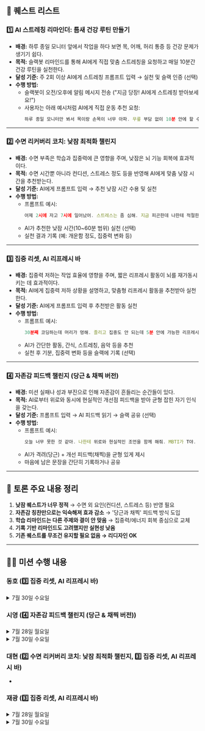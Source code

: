 ## 📄 퀘스트 리스트

### 1️⃣ AI 스트레칭 리마인더: 틈새 건강 루틴 만들기

- **배경:** 하루 종일 모니터 앞에서 작업을 하다 보면 목, 어깨, 허리 통증 등 건강 문제가 생기기 쉽다.
- **목적:** 슬랙봇 리마인드를 통해 AI에게 직접 맞춤 스트레칭을 요청하고 매일 10분간 건강 루틴을 실천한다.
- **달성 기준:** 주 2회 이상 AI에게 스트레칭 프롬프트 입력 → 실천 및 슬랙 인증 (선택)
- **수행 방법:**
  - 슬랙봇이 오전/오후에 알림 메시지 전송 ("지금 당장! AI에게 스트레칭 받아보세요!")
  - 사용자는 아래 예시처럼 AI에게 직접 운동 추천 요청:
    ```jsx
    하루 종일 모니터만 봐서 목이랑 손목이 너무 아파. 무릎 부담 없이 10분 안에 할 수 있는 스트레칭 알려줘. 영상도 함께 보내줘!
    ```

---

### 2️⃣ 수면 리커버리 코치: 낮잠 최적화 챌린지

- **배경:** 수면 부족은 학습과 집중력에 큰 영향을 주며, 낮잠은 뇌 기능 회복에 효과적이다.
- **목적:** 수면 시간뿐 아니라 컨디션, 스트레스 정도 등을 반영해 AI에게 맞춤 낮잠 시간을 추천받는다.
- **달성 기준:** AI에게 프롬프트 입력 → 추천 낮잠 시간 수용 및 실천
- **수행 방법:**
  - 프롬프트 예시:
    ```jsx
    어제 2시에 자고 7시에 일어났어. 스트레스는 좀 심해. 지금 피곤한데 나한테 적절한 낮잠 시간 알려줘 (10~60분 이내로 부탁해)
    ```
  - AI가 추천한 낮잠 시간(10~60분 범위) 실천 (선택)
  - 실천 결과 기록 (예: 개운함 정도, 집중력 변화 등)

---

### 3️⃣ 집중 리셋, AI 리프레시 바

- **배경:** 집중력 저하는 작업 효율에 영향을 주며, 짧은 리프레시 활동이 뇌를 재가동시키는 데 효과적이다.
- **목적:** AI에게 집중력 저하 상황을 설명하고, 맞춤형 리프레시 활동을 추천받아 실천한다.
- **달성 기준:** AI에게 프롬프트 입력 후 추천받은 활동 실천
- **수행 방법:**
  - 프롬프트 예시:
    ```jsx
    30분째 코딩하는데 머리가 멍해. 졸리고 집중도 안 되는데 5분 안에 가능한 리프레시 활동 추천해줘.
    ```
  - AI가 간단한 활동, 간식, 스트레칭, 음악 등을 추천
  - 실천 후 기분, 집중력 변화 등을 슬랙에 기록 (선택)

---

### 4️⃣ 자존감 피드백 챌린지 (당근 & 채찍 버전)

- **배경:** 미션 실패나 성과 부진으로 인해 자존감이 흔들리는 순간들이 있다.
- **목적:** AI로부터 위로와 동시에 현실적인 개선점 피드백을 받아 균형 잡힌 자기 인식을 갖는다.
- **달성 기준:** 프롬프트 입력 → AI 피드백 읽기 → 슬랙 공유 (선택)
- **수행 방법:**
  - 프롬프트 예시:
    ```jsx
    오늘 너무 못한 것 같아. 나한테 위로와 현실적인 조언을 함께 해줘. MBTI가 T야.
    ```
  - AI가 격려(당근) + 개선 피드백(채찍)을 균형 있게 제시
  - 마음에 남은 문장을 간단히 기록하거나 공유

---

## 💬 토론 주요 내용 정리

1. **낮잠 퀘스트가 너무 정적** → 수면 외 요인(컨디션, 스트레스 등) 반영 필요
2. **자존감 칭찬만으로는 익숙해져 효과 감소** → '당근과 채찍' 피드백 방식 도입
3. **학습 리마인드는 다른 주제와 결이 안 맞음** → 집중력/에너지 회복 중심으로 교체
4. **기록 기반 리마인드도 고려했지만 실현성 낮음**
5. **기존 퀘스트를 무조건 유지할 필요 없음 → 리디자인 OK**

---

## 💪🏻 미션 수행 내용

### 동호 (3️⃣ 집중 리셋, AI 리프레시 바)

<details>
<summary>7월 30일 수요일</summary>

# 🎧 감각 전환 활동
- 음악 듣기 (무가사 Lo-fi나 클래식)
→ 집중을 해치지 않으면서 머리를 맑게 해줌.

- 짧은 산책 (5~10분)
→ 뇌에 산소 공급을 늘려주고, 스트레스 호르몬 줄임.

- 스트레칭 / 가벼운 운동
→ 몸을 움직이면 정체된 에너지 흐름이 바뀜.

# 🧠 인지 전환 활동
- 다른 문제 아주 잠깐 풀어보기
→ 주제를 완전히 바꾸는 게 아니라 간단하거나 쉬운 문제로 뇌를 워밍업 시키는 용도.

- 종이에 손으로 써보기
→ 생각 정리가 안 될 땐 손으로 흐름을 써보면 의외로 실마리가 보일 때가 많음.

- “내가 누군가에게 설명한다면?” 시뮬레이션 해보기
→ 이건 네가 이미 자주 잘 쓰는 방법일 수도. 스스로 말로 설명하면 맥락이 잡혀.

# 📵 완전 분리 활동 (15~30분)
- 샤워

- 간단한 집안일 (설거지, 정리 등)

- 낮잠 (10~20분)

- 특히 샤워나 걷기는 많은 사람들이 "갑자기 아이디어가 떠오른다"고 느끼는 순간이기도 해.

# 🚫 피해야 할 활동
- 유튜브, 인스타처럼 계속 스크롤하는 콘텐츠

- 친구랑 수다 떨기 (지칠 수도 있음)

- 문제를 붙잡고 멍 때리기 (생산적이지 않음)

# 실제 내가 수행한 행동

- 간단한 집안일
- 카페 가기 (환경 변화)
- 좋아하는 노래 들으면서 코딩하기

</details>

### 시영 (4️⃣ 자존감 피드백 챌린지 (당근 & 채찍 버전))
<details>
<summary>7월 28일 월요일</summary>
너무 솔직하게 말씀해 주셔서 좋아요 👍
부트캠프 과정에서 지금 느끼는 불안은 대부분의 참가자들이 겪는 정상적인 과정이에요.
"내가 덜 열심히 하는 것 같다", "집중을 못하는 것 같다"는 느낌은 사실 자신을 비교하면서 생기는 압박감일 가능성이 큽니다.
여기서 중요한 건 남과 비교하는 게 아니라, 어제보다 오늘 조금 더 나아지는 습관을 만드는 것이에요.

📌 현실적인 개선점 피드백
1. 시간보다 ‘집중 질’을 관리하세요
하루 공부 시간이 길어도 멍하게 보내면 성과는 적어요.

25분 집중 + 5분 휴식(포모도로 기법)을 써 보세요.

“나는 오늘 몇 시간 했나?” 대신 “나는 오늘 몇 번 집중 세션을 했나?”를 기록하세요.

2. 비교 대신 기록하기
매일 저녁 5분 투자해서 “오늘 배운 것 3줄 요약”을 작성하세요.

작은 성취를 눈으로 확인하면, 남과 비교보다 자기 성장이 더 잘 보입니다.

3. 작은 목표로 쪼개기
“오늘은 React 전부 공부해야지”는 막연해요.

“오늘은 useState와 useEffect 개념 정리하기”처럼 작게 쪼갠 목표를 세우면 성취감이 쌓입니다.

4. 집중 못하는 시간도 활용하기
집중이 잘 안 될 때, 그냥 쉬는 게 아니라 가벼운 복습이나 코드 리팩토링 같은 저강도 작업을 하세요.

그 시간도 학습의 일부로 인정하면 죄책감이 줄어듭니다.

5. AI와 피어 활용하기
모르는 게 생길 때 혼자 오래 끙끙대지 말고, 바로 AI나 동료에게 질문하세요.

부트캠프는 혼자 다 해결하는 곳이 아니라, 협력하고 빠르게 피드백받는 곳이에요.

💡 정리
열심히 하는 것 같지 않다는 불안은 실제로는 ‘더 잘하고 싶다’는 동기의 다른 얼굴이에요.
비교 대신 집중 세션 기록, 작은 목표 설정, 꾸준한 회고로 방향을 바꾸면 지금보다 훨씬 안정적으로 성장할 수 있어요.

원하신다면 제가 위 개선점을 토대로,
당장 내일부터 실천 가능한 하루 루틴 예시도 만들어 드릴까요?  
</details>

<details>
  <summary>7월 30일 수요일</summary>
# 답변

솔직하게 이렇게 털어놓은 거 자체가 이미 진지하게 고민하고 있다는 뜻이라, 잘하고 있다고 봐요 👍

다만 "내가 못하는 것 같아"라는 감각은 꽤 많은 부트캠프 참가자들이 겪는 **공통적인 불안감**이에요. 이걸 그냥 넘기지 않고 개선하려 한다는 게 중요한 포인트예요.

아래는 현실적으로 도움이 될 만한 개선 방향이에요:

---

## 1. "열심히"의 기준을 명확히 정하기

- 지금은 비교 대상이 "다른 사람"이라서 기준이 모호해요.
- 하루에 **순수 학습 집중 시간(딴짓 안 하고 앉아있는 시간)**을 목표로 정해보세요.
    - 예: 3시간 → 4시간 → 5시간 점진적으로 늘리기
- 단순히 오래 앉아있는 게 아니라, **몰입한 시간**만 측정하는 게 핵심이에요.
    - Focus To-Do 같은 포모도로 앱 추천

---

## 2. 집중 못하는 시간 다루기

- 집중 안 되는 게 자연스러운 건데, 그 시간을 방치하면 '나는 못 한다'는 자책으로 이어져요.
- **짧게라도 끊어내는 습관**을 들이면 효과가 커요:
    - 25분 집중 / 5분 휴식 (포모도로 기법)
    - 휴식 시간엔 폰/유튜브 금지, 스트레칭이나 눈 감기 추천
- "집중 못한 시간 기록"도 의미 있어요 → 패턴이 보이면 개선 가능

---

## 3. 비교에서 학습으로 전환

- 다른 사람이 더 열심히 하는 것 같아 보여도, **비교보다 내가 얻은 학습 결과**를 기록하는 게 중요해요.
- 매일 저녁에
    - 오늘 배운 개념 2~3줄
    - 오늘 작성한 코드 스니펫 1개
    - 내일 할 일 1~2개
        
        → 이 정도만 정리해도 성취감이 올라가요.
        

---

## 4. 못한다는 감정 다루기

- 못한다는 건 대부분 **아직 익숙하지 않아서**예요.
- 부트캠프는 원래 기초와 응용을 빠르게 다루다 보니, 모르는 게 많을 수밖에 없어요.
- 기준은 **남보다 빠른가?**가 아니라
    - "오늘 어제보다 한 줄이라도 더 이해했는가?"
    - "오늘 어제보다 한 줄이라도 코드를 쳤는가?"
- 이 정도를 체크하는 게 더 건강한 성장 지표예요.

---

## 5. 구체적 실행 플랜 (예시)

- 매일 아침 10분: 전날 배운 것 복습
- 오늘의 작은 목표 2개 설정
- 포모도로 4세트 (25분 * 4) → 총 2시간 몰입 확보
- 저녁: "오늘 배운 것/내일 할 것" 간단히 기록
- 주 1회: 이번 주에 새로 배운 개념 정리

---

👉 정리하면, 지금 못하는 게 아니라 **방향을 조금 다듬으면 더 효과적으로 성장할 수 있는 단계**예요.

남과 비교하는 대신, "어제의 나와 오늘의 나"를 비교하는 습관을 들여 보세요.

원하시면 제가 **구체적인 1주일 학습 루틴**을 짜 드릴 수도 있는데, 해드릴까요?

## 소감
- 처음에는 힘들 때 위로가 되고 도움이 된다고 생각했지만, 여러번을 해봤을 때는 크게 상황이 달라지지 않는 프롬프트를 입력하니 항상 동일한 답변을 주게되어 아쉬움이 컸다.
- 감정적인 위로를 바라지는 못할 것 같고, 해당 AI의 답변을 통해 스스로를 되돌아보기 위한 수단으로 사용하기에는 좋을 것 같다고 생각했다.
- 실제로 사용한다면 본인의 상황이 어떠한지를 명확하게 드러내고, 그에 대한 해결방법이나 현재의 문제점을 파악하기 위한 객관적인 답변을 기대하면 좋을 것 같다
</details>

### 대현 (2️⃣ 수면 리커버리 코치: 낮잠 최적화 챌린지, 3️⃣ 집중 리셋, AI 리프레시 바)

-

### 재광 (3️⃣ 집중 리셋, AI 리프레시 바)

<details>
<summary>7월 28일 월요일</summary>

# AI 제안

```markdown
4시간째 코딩하면서 막혔을 때 빠르게 머리를 리프레시할 수 있는 방법들:

**즉시 할 수 있는 것들:**

- **5분 산책** - 밖에 나가서 신선한 공기 마시기
- **스트레칭** - 목, 어깨, 손목을 풀어주기
- **찬물로 세수하거나 손 씻기** - 순환 개선
- **심호흡 3-5번** - 깊게 들이마시고 천천히 내쉬기

**10분 정도 투자할 수 있다면:**

- **다른 사람에게 설명해보기** - 러버덕 디버깅 효과
- **문제를 종이에 그림으로 그려보기** - 시각적 접근
- **완전히 다른 일 하기** - 음악 듣기, 간단한 운동 등

**코딩 접근 방식 바꾸기:**

- 복잡한 부분 일단 주석 처리하고 단순한 버전부터 구현
- 전체 문제를 더 작은 단위로 쪼개기
- 구글링할 키워드를 다르게 시도해보기

보통 잠깐 멀어졌다가 돌아오면 "아, 이거였구나!" 하는 순간이 올 거예요. 억지로 붙잡고 있지 말고 잠깐 놓아주는 게 도움이 됩니다.
```

# 수행 내용

- 5분 산책
- 스트레칭
</details>

<details>
<summary>7월 30일 수요일</summary>

# AI 제안

```markdown
3시간째 코딩하다가 막혔을 때 빠른 리프레시 방법들:

**즉시 할 수 있는 것들:**

- **5분 산책** - 실내든 밖이든 걸어다니기만 해도 뇌에 산소 공급
- **찬물로 세수하기** - 순간적으로 각성 효과
- **스트레칭** - 목, 어깨, 손목 돌리기
- **심호흡 10회** - 4초 들이마시고 6초 내쉬기

**조금 더 시간 있다면:**

- **15분 낮잠** - 파워냅으로 뇌 리셋
- **간단한 간식** - 견과류나 다크초콜릿으로 혈당 보충
- **다른 일 잠깐 하기** - 설거지, 정리 등 단순 작업

**코딩 관련:**

- **러버덕 디버깅** - 문제를 소리내서 설명해보기
- **주석으로 의사코드 먼저 쓰기** - 로직을 단계별로 정리
- **다른 부분부터 구현** - 막힌 부분 잠시 넘어가기

보통 5-10분만 완전히 다른 걸 하면 아이디어가 떠오르더라구요. 어떤 방법 먼저 시도해볼까요?
```

# 수행 내용

- 간단한 간식
- 15분 낮잠

</details>
